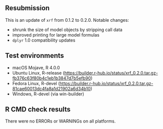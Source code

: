 ## Resubmission
This is an update of `xrf` from 0.1.2 to 0.2.0. Notable changes:

* shrunk the size of model objects by stripping call data
* improved printing for large model formulas
* `dplyr` 1.0 compatibility updates

## Test environments

* macOS Mojave, R 4.0.0
* Ubuntu Linux, R-release (https://builder.r-hub.io/status/xrf_0.2.0.tar.gz-fb376c63f80b4c1eb1b3847d7b5efb90)
* Fedora Linux, R-devel (https://builder.r-hub.io/status/xrf_0.2.0.tar.gz-81cae60013dc4fa8a1d21902a6d34b10)
* Windows, R-devel (via win-builder)

## R CMD check results
There were no ERRORs or WARNINGs on all platforms.
